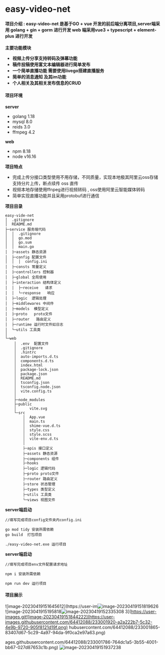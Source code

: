 # easy-video-net

#### **项目介绍** : easy-video-net 是基于GO + vue 开发的前后端分离项目,server端采用 golang + gin + gorm 进行开发 web 端采用vue3 + typescript + element-plus 进行开发




**主要功能模块**

- **视频上传分享支持转码及弹幕功能**
- **稿件投稿使用富文本编辑器进行简单发布**
- **一个简单直播功能 需要使用livego搭建直播服务**
- **简单的消息通知 及其im功能**
- **个人相关及其相关发布信息的CRUD**


#### 项目环境 

**server**

-  golang  1.18
-  mysql  8.0
-  reids  3.0
-  ffmpeg  4.2

**web**

-  npm 8.18
-  node v16.16

**项目特点**

- 完成上传分接口类型使用不用存储，不同质量，实现本地极其阿里云oss存储 支持分片上传，断点续传 oss 直传
- 视频本地存储使用ffnpeg进行视频转码 , oss使用阿里云智能媒体转码
- 简单实现直播功能并且采用protobuf进行通信

**项目目录**

```
easy-vide-net
│  .gitignore 
│  README.md  
├─service 服务端代码
│  │  .gitignore
│  │  go.mod
│  │  go.sum
│  │  main.go   
│  ├─assets 静态资源
│  ├─config 配置文件
│  │  │  config.ini
│  ├─consts 常量定义
│  ├─controllers 控制器
│  ├─global 全局使用
│  ├─interaction 结构体定义
│  │  ├─receive   请求  
│  │  └─response   响应
│  ├─logic  逻辑处理
│  ├─middlewares 中间件
│  ├─models  模型定义
│  ├─proto   proto文件
│  ├─router   路由定义
│  ├─runtime 运行时文件如日志
│  └─utils 工具类
│              
└─web
    │  .env  配置文件
    │  .gitignore
    │  .hintrc
    │  auto-imports.d.ts
    │  components.d.ts
    │  index.html
    │  package-lock.json
    │  package.json
    │  README.md
    │  tsconfig.json
    │  tsconfig.node.json
    │  vite.config.ts
    │  
    ├─node_modules
    ├─public
    │      vite.svg  
    └─src
        │  App.vue 
        │  main.ts
        │  shime-vue.d.ts
        │  style.css
        │  style.scss
        │  vite-env.d.ts
        │   
        ├─apis 接口定义
        ├─assets 静态资源
        ├─components 组件
        ├─hooks 
        ├─logic 逻辑代码
        ├─proto proto文件
        ├─router 路由定义
        ├─store 状态管理
        ├─types 类型定义
        ├─utils 工具类
        └─views 视图文件
```

**server端启动**

```
//填写完成项目config文件夹内config.ini

go mod tidy 安装所需依赖
go build  打包项目

./easy-video-net.exe 运行项目
```

**server端启动**

```
//填写完成项目env文件配置请求地址

npm i 安装所需依赖

npm run dev 运行项目
```

#### **项目展示**

![image-20230419151645612](https://user-im![image-20230419151819626](https://user-images.githubusercontent.com/64412088/233001850-c0fd2ece-6587-43ad-ac3d-b9874e3ff3ea.png)
![image-2023041915195818![image-20230419152335308](https://user-images.githubusercontent.com/64412088/233001902-466b9b93-ba68-44fb-8003-90a4aa6ffb12.png)
3](https://user-images.git![image-20230419151844222](https://user-images.githubusercontent.com/64412088/233001920-a2a222b7-5c32-4e9b-9720-905f8121d19f.png)
hubusercontent.com/64412088/233001865-83407d67-5c29-4a97-94da-9f0ca2e97a63.png)

ages.githubusercontent.com/64412088/233001786-764dc1a5-3b55-4001-bb67-027d87653c1b.png)
![image-20230419151937238](https://user-images.githubusercontent.com/64412088/233001828-796324be-985f-44b9-b568-faef48fe94c7.png)

